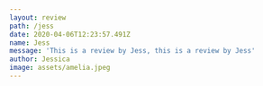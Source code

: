 ```yaml
---
layout: review
path: /jess
date: 2020-04-06T12:23:57.491Z
name: Jess
message: 'This is a review by Jess, this is a review by Jess'
author: Jessica
image: assets/amelia.jpeg
---
```

